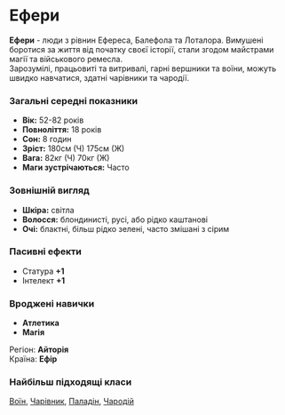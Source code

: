 #  Ефери

**Ефери** - люди з рівнин Ефереса, Балефола та Лоталора. Вимушені боротися за життя від початку своєї історії, стали згодом майстрами магії та військового ремесла.<br />
Зарозумілі, працьовиті та витривалі, гарні вершники та воїни, можуть швидко навчатися, здатні чарівники та чародії.

### Загальні середні показники
  - **Вік:** 52-82 років
  - **Повноліття:** 18 років
  - **Сон:** 8 годин
  - **Зріст:** 180см (Ч) 175см (Ж)
  - **Вага:** 82кг (Ч) 70кг (Ж)
  - **Маги зустрічаються:** Часто

### Зовнішній вигляд
  - **Шкіра:** світла
  - **Волосся:** блондинисті, русі, або рідко каштанові
  - **Очі:** блактні, більш рідко зелені, часто змішані з сірим

### Пасивні ефекти
  - Статура **+1**
  - Інтелект **+1**

### Вроджені навички
  - **Атлетика**
  - **Магія**

Регіон: **Айторія**<br />
Країна: **Ефір**

### Найбільш підходящі класи

[Воїн](/docs/classes/warrior), [Чарівник](/docs/classes/wizard), [Паладін](/docs/classes/paladin), [Чародій](/docs/classes/mage)